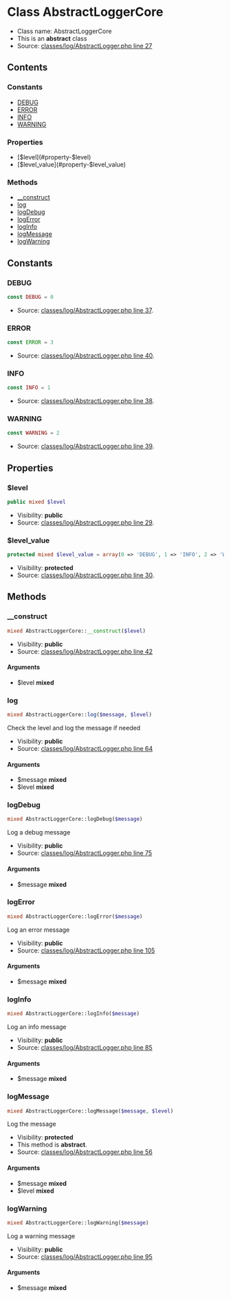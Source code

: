 Class AbstractLoggerCore
=====================





* Class name: AbstractLoggerCore
* This is an **abstract** class
* Source: [classes/log/AbstractLogger.php line 27](https://github.com/PrestaShop/PrestaShop/blob/1.6.0.14/classes/log/AbstractLogger.php#L27)


Contents
--------

### Constants

* [DEBUG](#constant-DEBUG)
* [ERROR](#constant-ERROR)
* [INFO](#constant-INFO)
* [WARNING](#constant-WARNING)

### Properties

* [$level](#property-$level)
* [$level_value](#property-$level_value)

### Methods

* [__construct](#method-__construct)
* [log](#method-log)
* [logDebug](#method-logDebug)
* [logError](#method-logError)
* [logInfo](#method-logInfo)
* [logMessage](#method-logMessage)
* [logWarning](#method-logWarning)


Constants
----------


### <a name="constant-DEBUG"></a>DEBUG

```php
const DEBUG = 0
```





* Source: [classes/log/AbstractLogger.php line 37](https://github.com/PrestaShop/PrestaShop/blob/1.6.0.14/classes/log/AbstractLogger.php#L37).


### <a name="constant-ERROR"></a>ERROR

```php
const ERROR = 3
```





* Source: [classes/log/AbstractLogger.php line 40](https://github.com/PrestaShop/PrestaShop/blob/1.6.0.14/classes/log/AbstractLogger.php#L40).


### <a name="constant-INFO"></a>INFO

```php
const INFO = 1
```





* Source: [classes/log/AbstractLogger.php line 38](https://github.com/PrestaShop/PrestaShop/blob/1.6.0.14/classes/log/AbstractLogger.php#L38).


### <a name="constant-WARNING"></a>WARNING

```php
const WARNING = 2
```





* Source: [classes/log/AbstractLogger.php line 39](https://github.com/PrestaShop/PrestaShop/blob/1.6.0.14/classes/log/AbstractLogger.php#L39).


Properties
----------


### <a name="property-$level"></a>$level

```php
public mixed $level
```





* Visibility: **public**
* Source: [classes/log/AbstractLogger.php line 29](https://github.com/PrestaShop/PrestaShop/blob/1.6.0.14/classes/log/AbstractLogger.php#L29).


### <a name="property-$level_value"></a>$level_value

```php
protected mixed $level_value = array(0 => 'DEBUG', 1 => 'INFO', 2 => 'WARNING', 3 => 'ERROR')
```





* Visibility: **protected**
* Source: [classes/log/AbstractLogger.php line 30](https://github.com/PrestaShop/PrestaShop/blob/1.6.0.14/classes/log/AbstractLogger.php#L30).


Methods
-------


### <a name="method-__construct"></a>__construct

```php
mixed AbstractLoggerCore::__construct($level)
```





* Visibility: **public**
* Source: [classes/log/AbstractLogger.php line 42](https://github.com/PrestaShop/PrestaShop/blob/1.6.0.14/classes/log/AbstractLogger.php#L42)


#### Arguments
* $level **mixed**



### <a name="method-log"></a>log

```php
mixed AbstractLoggerCore::log($message, $level)
```

Check the level and log the message if needed



* Visibility: **public**
* Source: [classes/log/AbstractLogger.php line 64](https://github.com/PrestaShop/PrestaShop/blob/1.6.0.14/classes/log/AbstractLogger.php#L64)


#### Arguments
* $message **mixed**
* $level **mixed**



### <a name="method-logDebug"></a>logDebug

```php
mixed AbstractLoggerCore::logDebug($message)
```

Log a debug message



* Visibility: **public**
* Source: [classes/log/AbstractLogger.php line 75](https://github.com/PrestaShop/PrestaShop/blob/1.6.0.14/classes/log/AbstractLogger.php#L75)


#### Arguments
* $message **mixed**



### <a name="method-logError"></a>logError

```php
mixed AbstractLoggerCore::logError($message)
```

Log an error message



* Visibility: **public**
* Source: [classes/log/AbstractLogger.php line 105](https://github.com/PrestaShop/PrestaShop/blob/1.6.0.14/classes/log/AbstractLogger.php#L105)


#### Arguments
* $message **mixed**



### <a name="method-logInfo"></a>logInfo

```php
mixed AbstractLoggerCore::logInfo($message)
```

Log an info message



* Visibility: **public**
* Source: [classes/log/AbstractLogger.php line 85](https://github.com/PrestaShop/PrestaShop/blob/1.6.0.14/classes/log/AbstractLogger.php#L85)


#### Arguments
* $message **mixed**



### <a name="method-logMessage"></a>logMessage

```php
mixed AbstractLoggerCore::logMessage($message, $level)
```

Log the message



* Visibility: **protected**
* This method is **abstract**.
* Source: [classes/log/AbstractLogger.php line 56](https://github.com/PrestaShop/PrestaShop/blob/1.6.0.14/classes/log/AbstractLogger.php#L56)


#### Arguments
* $message **mixed**
* $level **mixed**



### <a name="method-logWarning"></a>logWarning

```php
mixed AbstractLoggerCore::logWarning($message)
```

Log a warning message



* Visibility: **public**
* Source: [classes/log/AbstractLogger.php line 95](https://github.com/PrestaShop/PrestaShop/blob/1.6.0.14/classes/log/AbstractLogger.php#L95)


#### Arguments
* $message **mixed**


